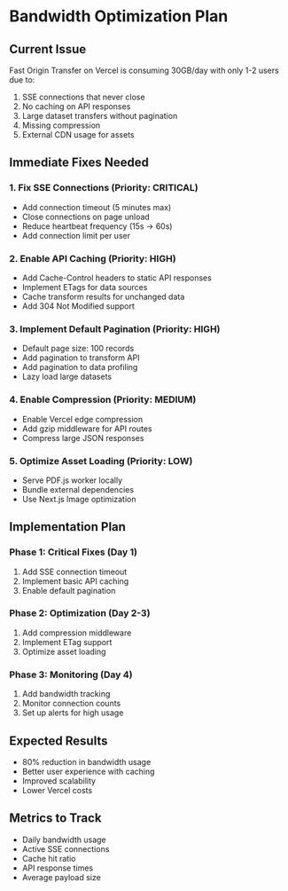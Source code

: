 # Bandwidth Optimization Plan

## Current Issue
Fast Origin Transfer on Vercel is consuming 30GB/day with only 1-2 users due to:
1. SSE connections that never close
2. No caching on API responses
3. Large dataset transfers without pagination
4. Missing compression
5. External CDN usage for assets

## Immediate Fixes Needed

### 1. Fix SSE Connections (Priority: CRITICAL)
- Add connection timeout (5 minutes max)
- Close connections on page unload
- Reduce heartbeat frequency (15s → 60s)
- Add connection limit per user

### 2. Enable API Caching (Priority: HIGH)
- Add Cache-Control headers to static API responses
- Implement ETags for data sources
- Cache transform results for unchanged data
- Add 304 Not Modified support

### 3. Implement Default Pagination (Priority: HIGH)
- Default page size: 100 records
- Add pagination to transform API
- Add pagination to data profiling
- Lazy load large datasets

### 4. Enable Compression (Priority: MEDIUM)
- Enable Vercel edge compression
- Add gzip middleware for API routes
- Compress large JSON responses

### 5. Optimize Asset Loading (Priority: LOW)
- Serve PDF.js worker locally
- Bundle external dependencies
- Use Next.js Image optimization

## Implementation Plan

### Phase 1: Critical Fixes (Day 1)
1. Add SSE connection timeout
2. Implement basic API caching
3. Enable default pagination

### Phase 2: Optimization (Day 2-3)
1. Add compression middleware
2. Implement ETag support
3. Optimize asset loading

### Phase 3: Monitoring (Day 4)
1. Add bandwidth tracking
2. Monitor connection counts
3. Set up alerts for high usage

## Expected Results
- 80% reduction in bandwidth usage
- Better user experience with caching
- Improved scalability
- Lower Vercel costs

## Metrics to Track
- Daily bandwidth usage
- Active SSE connections
- Cache hit ratio
- API response times
- Average payload size